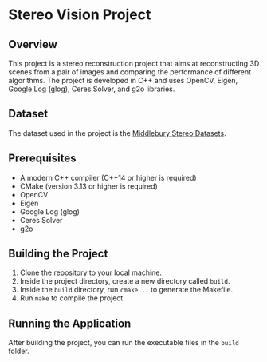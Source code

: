 # Stereo Vision Project

## Overview
This project is a stereo reconstruction project that aims at reconstructing 3D scenes from a pair of images and comparing the performance of 
different algorithms. The project is developed in C++ and uses OpenCV, Eigen, Google Log (glog), Ceres Solver, and g2o libraries. 

## Dataset 

The dataset used in the project is the [Middlebury Stereo Datasets](https://vision.middlebury.edu/stereo/data/scenes2021/). 

## Prerequisites

* A modern C++ compiler (C++14 or higher is required)
* CMake (version 3.13 or higher is required)
* OpenCV
* Eigen
* Google Log (glog)
* Ceres Solver
* g2o 

## Building the Project

1. Clone the repository to your local machine.
2. Inside the project directory, create a new directory called `build`.
3. Inside the `build` directory, run `cmake ..` to generate the Makefile.
4. Run `make` to compile the project.

## Running the Application

After building the project, you can run the executable files in the `build` folder. 


